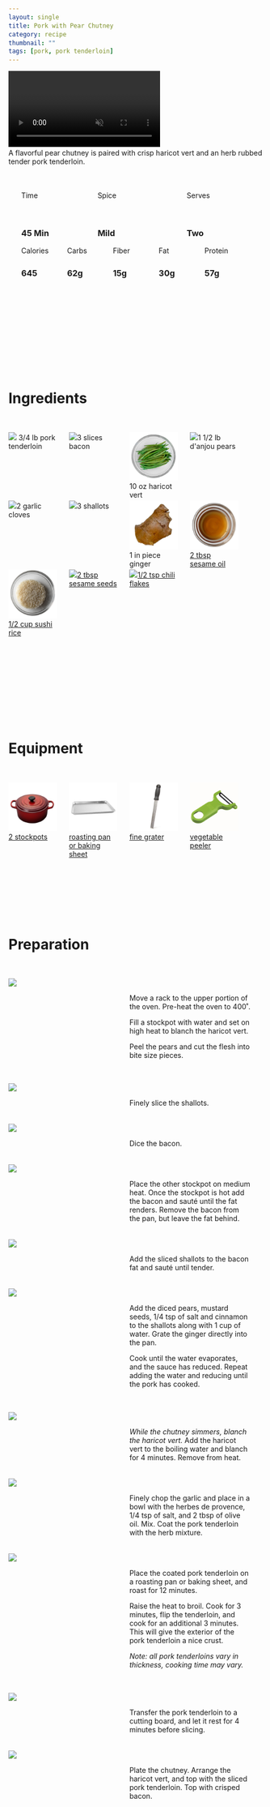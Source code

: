 ```yaml
---
layout: single
title: Pork with Pear Chutney
category: recipe
thumbnail: ""
tags: [pork, pork tenderloin]
---
```

<div class="spacer"></div>

<div class="backgroundvideo">
  <video autoplay loop muted class="banner__video"; poster="">
    <source src="" type="video/mp4"></video></div>

<div id="recipedescription">
A flavorful pear chutney is paired with crisp haricot vert and an herb rubbed tender pork tenderloin. </div>

<div id="spacer"></div>

<div id= "recipedetails">
<div id= "time"> Time </div>
<div id= "spice"> Spice </div>
<div id= "serves"> Serves </div>
</div>

<div id="spacer"></div>

<div id= "recipedetails">
<div id= "time"><h3> 45 Min</h3> </div>
<div id= "spice"><h3> Mild</h3> </div>
<div id= "serves"><h3> Two </h3> </div>
</div>

<div id="spacer"></div>

<div id= "nutrition">
<div id="calories"> Calories </div>
<div id="carbs"> Carbs </div>
<div id="fiber"> Fiber </div>
<div id="fat"> Fat </div>
<div id="protein"> Protein </div>
</div>

<div id= "nutrition">
<div id="calories"><h3> 645 </h3> </div>
<div id="carbs"><h3> 62g</h3> </div>
<div id="fiber"><h3> 15g</h3> </div>
<div id="fat"><h3> 30g</h3> </div>
<div id="protein"><h3> 57g</h3> </div>
</div>

<div id= "ingredienthdr">
<h1>Ingredients</h1>
</div>

<div id="ingredients">
<div id="ingredientone"><img src="/images/porktenderloin.jpeg"/> 3/4 lb pork tenderloin </div>
<div id="ingredienttwo"><img src="/images/3bacon.jpeg"/>3 slices bacon</div>
<div id="ingredientthree"><img src="/images/haricotvert.jpeg"/>10 oz haricot vert</div>
<div id="ingredientfour"><img src="/images/d'anjoupears.jpeg"/>1 1/2 lb d'anjou pears</div>
</div>

<div id="ingredients">
<div id="ingredientone"><img src="/images/2garlic.jpeg"/>2 garlic cloves</div>
<div id="ingredienttwo"><img src="/images/3shallots.jpeg"/>3 shallots</div>
<div id="ingredientthree"><img src="/images/ginger.jpeg"/>1 in piece ginger</div>
<div id="ingredientfour"><a href="https://www.amazon.com/Tourangelle-Toasted-Sesame-Oil-Expeller-pressed/dp/B005WXMPMQ/ref=as_li_ss_tl?ie=UTF8&qid=1481945347&sr=8-3&keywords=sesame+oil&th=1&linkCode=ll1&tag=cilalime09-20&linkId=311f3fba83d6c5821e3c957659a4df6b"><img src="/images/sesameoil.jpeg"/>2 tbsp sesame oil</a></div>
</div>

<div id="ingredients">
<div id="ingredientone"><a href="https://www.amazon.com/KOKUHO-RICE-SUSHI-5-LB/dp/B000FJLXHU/ref=as_li_ss_tl?s=grocery&ie=UTF8&qid=1482159216&sr=1-3&keywords=sushi+rice&linkCode=ll1&tag=cilalime09-20&linkId=40e89fdda071997a7a56215a24965ecd"><img src="/images/sushirice.jpeg"/>1/2 cup sushi rice</a></div>
<div id="ingredienttwo"><a href="https://www.amazon.com/Nutria-Organic-Certified-Superfood-Magnesium/dp/B019KXQDVM/ref=as_li_ss_tl?s=grocery&rps=1&ie=UTF8&qid=1481514809&sr=1-1-spons&keywords=sesame+seeds&refinements=p_85:2470955011&psc=1&linkCode=ll1&tag=cilalime09-20&linkId=467563eedd31251bd3842de986cdd859"><img src="/images/sesameseeds.jpeg"/>2 tbsp sesame seeds</a></div>
<div id="ingredientthree"><a href="https://www.amazon.com/Gustus-Vitae-Crushed-Non-GMO-Seasoning/dp/B00T8AVQ4M/ref=as_li_ss_tl?s=grocery&ie=UTF8&qid=1481945021&sr=1-6&keywords=organic+red+pepper+flakes&linkCode=ll1&tag=cilalime09-20&linkId=3eacf8e946e0323de7e947533f61f45f"><img src="/images/chiliflakes.png"/>1/2 tsp chili flakes</a></div>
</div>

<div id= "equipmenthdr">
<h1>Equipment</h1>
</div>

<div id="equipment">
<div id="equipmentone"><a href=""><img src="/images/stockpot.jpeg"/>2 stockpots</a></div>
<div id="equipmenttwo"><a href=""><img src="/images/bakingsheet.jpeg"/> roasting pan or baking sheet </a></div>
<div id="equipmenttwo"><a href=""><img src="/images/finegrater.jpeg"/> fine grater </a></div>
<div id="equipmenttwo"><a href="https://www.amazon.com/Kuhn-Rikon-Original-Peeler-Yellow/dp/B0000DE824/ref=as_li_ss_tl?s=kitchen&ie=UTF8&qid=1481814330&sr=1-7&keywords=vegetable+peeler&th=1&linkCode=ll1&tag=cilalime09-20&linkId=2fc82cf8497ed0ceda3796ce68033b14"><img src="/images/vegetablepeeler.jpeg"/> vegetable peeler </a></div>

</div>

<div id="preparation">
<h1>Preparation</h1>
</div>

<div id="instruction">
<div id="image"><img src="/images/porkwithpearchutney1.jpeg"/> </div>
<div id="step">Move a rack to the upper portion of the oven. Pre-heat the oven to 400˚. 
<p>Fill a stockpot with water and set on high heat to blanch the haricot vert.</p>
<p>Peel the pears and cut the flesh into bite size pieces.</p></div>
</div>

<div id="instruction">
<div id="image"><img src="/images/porkwithpearchutney2.jpeg"/> </div>
<div id="step">Finely slice the shallots.</div>
</div>

<div id="instruction">
<div id="image"><img src="/images/porkwithpearchutney3.jpeg"/> </div>
<div id="step">Dice the bacon.</div>
</div>

<div id="instruction">
<div id="image"><img src="/images/porkwithpearchutney4.jpeg"/> </div>
<div id="step">Place the other stockpot on medium heat. Once the stockpot is hot add the bacon and sauté until the fat renders. Remove the bacon from the pan, but leave the fat behind.</div>
</div>

<div id="instruction">
<div id="image"><img src="/images/porkwithpearchutney5.jpeg"/> </div>
<div id="step">Add the sliced shallots to the bacon fat and sauté until tender.</div>
</div>

<div id="instruction">
<div id="image"><img src="/images/porkwithpearchutney6.jpeg"/> </div>
<div id="step">Add the diced pears, mustard seeds, 1/4 tsp of salt and cinnamon to the shallots along with 1 cup of water. Grate the ginger directly into the pan.
<p>Cook until the water evaporates, and the sauce has reduced. Repeat adding the water and reducing until the pork has cooked.</p></div>
</div>

<div id="instruction">
<div id="image"><img src="/images/porkwithpearchutney7.jpeg"/> </div>
<div id="step"><i>While the chutney simmers, blanch the haricot vert.</i> Add the haricot vert to the boiling water and blanch for 4 minutes. Remove from heat.</div>
</div>

<div id="instruction">
<div id="image"><img src="/images/porkwithpearchutney8.jpeg"/> </div>
<div id="step">Finely chop the garlic and place in a bowl with the herbes de provence, 1/4 tsp of salt, and 2 tbsp of olive oil. Mix. Coat the pork tenderloin with the herb mixture.</div>
</div>

<div id="instruction">
<div id="image"><img src="/images/porkwithpearchutney9.jpeg"/> </div>
<div id="step">Place the coated pork tenderloin on a roasting pan or baking sheet, and roast for 12 minutes.
<p>Raise the heat to broil. Cook for 3 minutes, flip the tenderloin, and cook for an additional 3 minutes. This will give the exterior of the pork tenderloin a nice crust.</p>
<p><i>Note: all pork tenderloins vary in thickness, cooking time may vary.</i></p></div>
</div>

<div id="instruction">
<div id="image"><img src="/images/porkwithpearchutney10.jpeg"/> </div>
<div id="step">Transfer the pork tenderloin to a cutting board, and let it rest for 4 minutes before slicing.</div>
</div>

<div id="instruction">
<div id="image"><img src="/images/porkwithpearchutney11.jpeg"/> </div>
<div id="step">Plate the chutney. Arrange the haricot vert, and top with the sliced pork tenderloin. Top with crisped bacon.</div>
</div>

<style>
#backgroundvideo {
  position: absolute;
  top: 80px;
  left: 0;
  right: 0;
  width: 750px;
}
  
#banner__video {
    margin-left: -200px;
    position: relative; }

#overlay {
   position: absolute; 
   margin-top: 300px;
   z-index: 10; }

#recipedetails { width: 100%; display:inline-block; float: left;}
#time { width: 30%; float: left; margin-left: 5%}
#spice { width: 30%; float: left;}
#serves { width 30%; float: left; margin-left: 5%;}
.clear {clear:both;}

#spacer {padding-top:50px;}

#nutrition { width: 100%; display:inline-block;}
#calories { width: 18%; float: left; margin-left: 5%;}
#carbs { width: 18%; float: left; margin-left: 0%;}
#fiber { width: 18%; float: left; margin-left: 0%;}
#fat { width: 18%; float: left; margin-left: 0%;}
#protein { width: 18%; float: left; margin-right:5%;}
.clear {clear:both;}

#ingredienthdr { margin-top:200px; margin-bottom: 50px; font-family: $serif;}

#ingredients { width: 95%; display:inline-block;}
#ingredientone { width: 20%; float:left;}
#ingredienttwo { width: 20%; float:left; margin-left: 5%;}
#ingredientthree { width:20%; float:left; margin-left: 5%;}
#ingredientfour { width:20%; float:left; margin-left: 5%;}
.clear {clear:both;}

#equipmenthdr { margin-top:200px; margin-bottom:50px; font-family: $serif;}

#equipment { width: 95%; display:inline-block;}
#equipmentone { width: 20%; float:left;}
#equipmenttwo { width: 20%; float:left; margin-left: 5%;}
#equipmentthree { width:20%; float:left; margin-left: 5%;}
#equipmentfour { width:20%; float:left; margin-left: 5%;}
.clear {clear:both;}

#preparation { margin-top: 150px; margin-bottom: 50px; font-family: $serif;}

#instruction { width:95%; display:inline-block;}
#image { width: 40%; float:left;}
#step { width: 50%; float:right; margin-top: 30px; margin-bottom: 30px;}
.clear {clear:both;}
</style>
